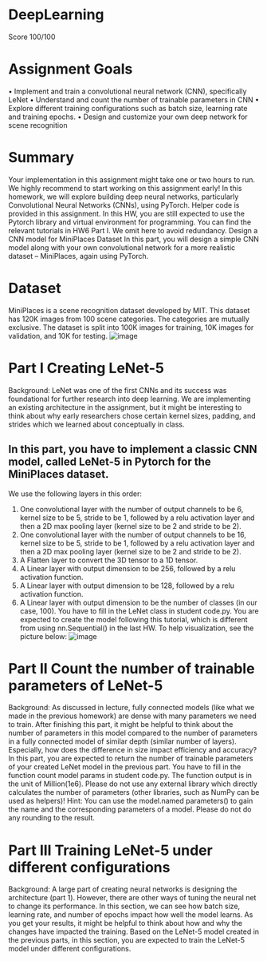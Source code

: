 # DeepLearning
Score 100/100
# Assignment Goals
• Implement and train a convolutional neural network (CNN), specifically LeNet
• Understand and count the number of trainable parameters in CNN
• Explore different training configurations such as batch size, learning rate and training epochs.
• Design and customize your own deep network for scene recognition
# Summary
Your implementation in this assignment might take one or two hours to run. We highly recommend to start
working on this assignment early! In this homework, we will explore building deep neural networks, particularly Convolutional Neural Networks (CNNs), using PyTorch. Helper code is provided in this assignment.
In this HW, you are still expected to use the Pytorch library and virtual environment for programming. You can
find the relevant tutorials in HW6 Part I. We omit here to avoid redundancy.
Design a CNN model for MiniPlaces Dataset
In this part, you will design a simple CNN model along with your own convolutional network for a more realistic
dataset – MiniPlaces, again using PyTorch.
# Dataset
MiniPlaces is a scene recognition dataset developed by MIT. This dataset has 120K images from 100 scene categories. The categories are mutually exclusive. The dataset is split into 100K images for training, 10K images for
validation, and 10K for testing.
![image](https://user-images.githubusercontent.com/85666623/187816843-65826e80-7bfc-4734-a2a9-9bef8b291d0d.png)

# Part I Creating LeNet-5
Background: LeNet was one of the first CNNs and its success was foundational for further research into deep
learning. We are implementing an existing architecture in the assignment, but it might be interesting to think
about why early researchers chose certain kernel sizes, padding, and strides which we learned about conceptually
in class.
## In this part, you have to implement a classic CNN model, called LeNet-5 in Pytorch for the MiniPlaces dataset.
We use the following layers in this order:
1. One convolutional layer with the number of output channels to be 6, kernel size to be 5, stride to be 1,
followed by a relu activation layer and then a 2D max pooling layer (kernel size to be 2 and stride to be 2).
2. One convolutional layer with the number of output channels to be 16, kernel size to be 5, stride to be 1,
followed by a relu activation layer and then a 2D max pooling layer (kernel size to be 2 and stride to be 2).
3. A Flatten layer to convert the 3D tensor to a 1D tensor.
4. A Linear layer with output dimension to be 256, followed by a relu activation function.
5. A Linear layer with output dimension to be 128, followed by a relu activation function.
6. A Linear layer with output dimension to be the number of classes (in our case, 100).
You have to fill in the LeNet class in student code.py. You are expected to create the model following this tutorial, which is different from using nn.Sequential() in the last HW.
To help visualization, see the picture below:
![image](https://user-images.githubusercontent.com/85666623/187570886-68517cb3-daf0-42aa-88eb-c4bb78dd8777.png)

# Part II Count the number of trainable parameters of LeNet-5
Background: As discussed in lecture, fully connected models (like what we made in the previous homework) are
dense with many parameters we need to train. After finishing this part, it might be helpful to think about the
number of parameters in this model compared to the number of parameters in a fully connected model of similar
depth (similar number of layers). Especially, how does the difference in size impact efficiency and accuracy?
In this part, you are expected to return the number of trainable parameters of your created LeNet model in the
previous part. You have to fill in the function count model params in student code.py.
The function output is in the unit of Million(1e6). Please do not use any external library which directly calculates
the number of parameters (other libraries, such as NumPy can be used as helpers)!
Hint: You can use the model.named parameters() to gain the name and the corresponding parameters of a model.
Please do not do any rounding to the result.

# Part III Training LeNet-5 under different configurations
Background: A large part of creating neural networks is designing the architecture (part 1). However, there are
other ways of tuning the neural net to change its performance. In this section, we can see how batch size, learning
rate, and number of epochs impact how well the model learns. As you get your results, it might be helpful to think
about how and why the changes have impacted the training.
Based on the LeNet-5 model created in the previous parts, in this section, you are expected to train the LeNet-5
model under different configurations.

